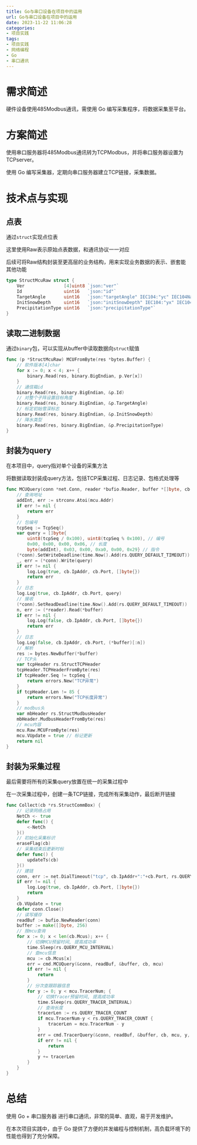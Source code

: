 ```yaml
---
title: Go与串口设备在项目中的运用
url: Go与串口设备在项目中的运用
date: 2023-11-22 11:06:28
categories:
- 项目实践
tags:
- 项目实践
- 网络编程
- Go
- 串口通讯
---
```


# 需求简述

硬件设备使用485Modbus通讯，需使用 Go 编写采集程序，将数据采集至平台。

<!--more-->

# 方案简述

使用串口服务器将485Modbus通讯转为TCPModbus，并将串口服务器设置为TCPserver。

使用 Go 编写采集器，定期向串口服务器建立TCP链接，采集数据。

# 技术点与实现

## 点表

通过```struct```实现点位表

这里使用Raw表示原始点表数据，和通讯协议一一对应

后续可将Raw结构封装至更高层的业务结构，用来实现业务数据的表示、嵌套能其他功能

```go go
type StructMcuRaw struct {
	Ver               [4]uint8 `json:"ver"`                                                                               // 软件版本[4]char
	Id                uint16   `json:"id"`                                                                                // 通信箱id
	TargetAngle       uint16   `json:"targetAngle" IEC104:"yc" IEC104Name:"子阵目标角度" IEC104Unit:"°" IEC104Factor:"0.1"` // 对整个子阵设置目标角度
	InitSnowDepth     uint16   `json:"initSnowDepth" IEC104:"yx" IEC104Name:"标定初始雪深标志"`                              // 标定初始雪深标志
	PrecipitationType uint16   `json:"precipitationType"`                                                                 // 降水类型
}
```

## 读取二进制数据

通过```binary```包，可以实现从buffer中读取数据向```struct```赋值

```go go
func (p *StructMcuRaw) MCUFromByte(res *bytes.Buffer) {
	// 软件版本[4]char
	for x := 0; x < 4; x++ {
		binary.Read(res, binary.BigEndian, p.Ver[x])
	}
	// 通信箱id
	binary.Read(res, binary.BigEndian, &p.Id)
	// 对整个子阵设置目标角度
	binary.Read(res, binary.BigEndian, &p.TargetAngle)
	// 标定初始雪深标志
	binary.Read(res, binary.BigEndian, &p.InitSnowDepth)
	// 降水类型
	binary.Read(res, binary.BigEndian, &p.PrecipitationType)
}
```

## 封装为query

在本项目中，query指对单个设备的采集方法

将数据读取封装成query方法，包括TCP采集过程、日志记录、包格式处理等

```go go
func MCUQuery(conn *net.Conn, reader *bufio.Reader, buffer *[]byte, cb *rs.StructCommBox, mcu *rs.StructMcu) error {
	// 查询地址
	addInt, err := strconv.Atoi(mcu.Addr)
	if err != nil {
		return err
	}
	// 包编号
	tcpSeq := TcpSeq()
	var query = []byte{
		uint8(tcpSeq / 0x100), uint8(tcpSeq % 0x100), // 编号
		0x00, 0x00, 0x00, 0x06, // 长度
		byte(addInt), 0x03, 0x00, 0xa0, 0x00, 0x29} // 指令
	(*conn).SetWriteDeadline(time.Now().Add(rs.QUERY_DEFAULT_TIMEOUT))
	_, err = (*conn).Write(query)
	if err != nil {
		log.Log(true, cb.IpAddr, cb.Port, []byte{})
		return err
	}
	// 日志
	log.Log(true, cb.IpAddr, cb.Port, query)
	// 接收
	(*conn).SetReadDeadline(time.Now().Add(rs.QUERY_DEFAULT_TIMEOUT))
	n, err := (*reader).Read(*buffer)
	if err != nil {
		log.Log(false, cb.IpAddr, cb.Port, []byte{})
		return err
	}
	// 日志
	log.Log(false, cb.IpAddr, cb.Port, (*buffer)[:n])
	// 解析
	res := bytes.NewBuffer(*buffer)
	// TCP头
	var tcpHeader rs.StructTCPHeader
	tcpHeader.TCPHeaderFromByte(res)
	if tcpHeader.Seq != tcpSeq {
		return errors.New("TCP异常")
	}
	if tcpHeader.Len != 85 {
		return errors.New("TCP长度异常")
	}
	// modbus头
	var mbHeader rs.StructMudbusHeader
	mbHeader.MudbusHeaderFromByte(res)
	// mcu内容
	mcu.Raw.MCUFromByte(res)
	mcu.VUpdate = true // 标记更新
	return nil
}
```

## 封装为采集过程

最后需要将所有的采集query放置在统一的采集过程中

在一次采集过程中，创建一条TCP链接，完成所有采集动作，最后断开链接

```go go
func Collect(cb *rs.StructCommBox) {
	// 记录网络占用
	NetCh <- true
	defer func() {
		<-NetCh
	}()
	// 初始化采集标识
	eraseFlag(cb)
	// 采集结束后更新时标
	defer func() {
		updateTs(cb)
	}()
	// 建链
	conn, err := net.DialTimeout("tcp", cb.IpAddr+":"+cb.Port, rs.QUERY_DEFAULT_TIMEOUT)
	if err != nil {
		log.Log(true, cb.IpAddr, cb.Port, []byte{})
		return
	}
	cb.VUpdate = true
	defer conn.Close()
	// 读写缓存
	readBuf := bufio.NewReader(conn)
	buffer := make([]byte, 256)
	// 按mcu查询
	for x := 0; x < len(cb.Mcus); x++ {
		// 切换MCU预留时间, 提高成功率
		time.Sleep(rs.QUERY_MCU_INTERVAL)
		// 查mcu信息
		mcu := cb.Mcus[x]
		err = cmd.MCUQuery(&conn, readBuf, &buffer, cb, mcu)
		if err != nil {
			return
		}
		// 分次查跟踪器信息
		for y := 0; y < mcu.TracerNum; {
			// 切换Tracer预留时间, 提高成功率
			time.Sleep(rs.QUERY_TRACER_INTERVAL)
			// 查询长度
			tracerLen := rs.QUERY_TRACER_COUNT
			if mcu.TracerNum-y < rs.QUERY_TRACER_COUNT {
				tracerLen = mcu.TracerNum - y
			}
			err = cmd.TracerQuery(&conn, readBuf, &buffer, cb, mcu, y, tracerLen)
			if err != nil {
				return
			}
			y += tracerLen
		}
	}
}
```

# 总结

使用 Go + 串口服务器 进行串口通讯，非常的简单、直观，易于开发维护。

在本次项目实践中，由于 Go 提供了方便的并发编程与控制机制，高负载环境下的性能也得到了充分保障。